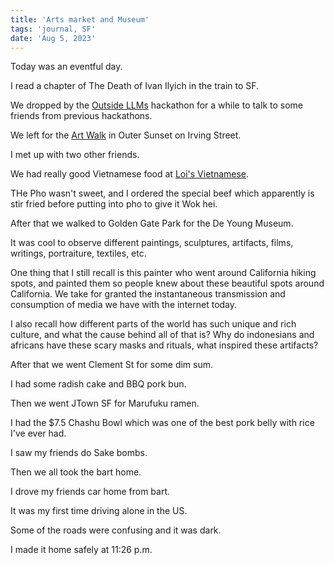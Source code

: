 ```yaml
---
title: 'Arts market and Museum'
tags: 'journal, SF'
date: 'Aug 5, 2023'
---
```


Today was an eventful day.

I read a chapter of The Death of Ivan Ilyich in the train to SF.

We dropped by the [Outside LLMs](https://www.outsidellms.com/) hackathon for a while to talk to some friends from previous hackathons.

We left for the [Art Walk](https://www.eventbrite.com/e/art-walk-sf-outer-sunset-street-festival-tickets-599131216597) in Outer Sunset on Irving Street.

I met up with two other friends.

We had really good Vietnamese food at [Loi's Vietnamese](https://goo.gl/maps/tm63X4vNZBZCbd3o9).

THe Pho wasn't sweet, and I ordered the special beef which apparently is stir fried before putting into pho to give it Wok hei.

After that we walked to Golden Gate Park for the De Young Museum.

It was cool to observe different paintings, sculptures, artifacts, films, writings, portraiture, textiles, etc.

One thing that I still recall is this painter who went around California hiking spots, and painted them so people knew about these beautiful spots around California. We take for granted the instantaneous transmission and consumption of media we have with the internet today.

I also recall how different parts of the world has such unique and rich culture, and what the cause behind all of that is? Why do indonesians and africans have these scary masks and rituals, what inspired these artifacts?

After that we went Clement St for some dim sum.

I had some radish cake and BBQ pork bun.

Then we went JTown SF for Marufuku ramen.

I had the $7.5 Chashu Bowl which was one of the best pork belly with rice I've ever had.

I saw my friends do Sake bombs.

Then we all took the bart home.

I drove my friends car home from bart.

It was my first time driving alone in the US.

Some of the roads were confusing and it was dark.

I made it home safely at 11:26 p.m.
